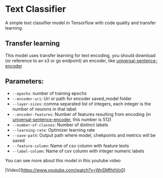 # Text Classifier

A simple text classifier model in Tensorflow with code quality and transfer learning.

## Transfer learning

This model uses transfer learning for text encoding, you should download (or reference to an s3 or gs endpoint) an encoder, like [universal-sentence-encoder](https://tfhub.dev/google/universal-sentence-encoder/4) 

## Parameters:

* `--epochs`: number of training epochs
* `--encoder-uri`: Uri or path for encoder saved_model folder
* `--layer-sizes`: comma separated list of integers, each integer is the number of neurons in that label
* `--encoder-features`: Number of features resulting from encoding (in [universal-sentence-encoder](https://tfhub.dev/google/universal-sentence-encoder/4), this number is 512)
* `--number-of-classes`: Number of distinct labels
* `--learning-rate`: Optimizer learning rate
* `--save-path`: Output path where model, chekpoints and metrics will be saved
* `--feature-column`: Name of csv column with feature texts
* `--label-column`: Name of csv column with integer numeric labels


You can see more about this model in this youtube video

[Video](https://www.youtube.com/watch?v=WnSMfhjtVo0]
